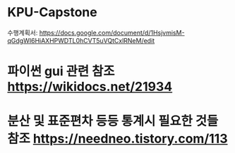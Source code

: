 # KPU-Capstone

수행계획서: https://docs.google.com/document/d/1HsjvmisM-qGdgWI6HiAXHPWDTL0hCVT5uVQtCxlRNeM/edit
# 파이썬 gui 관련 참조 https://wikidocs.net/21934
# 분산 및 표준편차 등등 통계시 필요한 것들 참조 https://needneo.tistory.com/113
